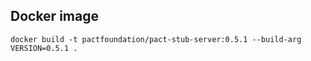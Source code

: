 ## Docker image

```
docker build -t pactfoundation/pact-stub-server:0.5.1 --build-arg VERSION=0.5.1 .
```
